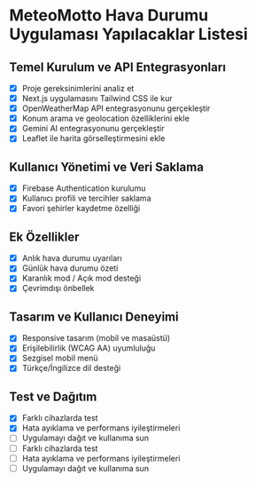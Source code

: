 # MeteoMotto Hava Durumu Uygulaması Yapılacaklar Listesi

## Temel Kurulum ve API Entegrasyonları
- [x] Proje gereksinimlerini analiz et
- [x] Next.js uygulamasını Tailwind CSS ile kur
- [x] OpenWeatherMap API entegrasyonunu gerçekleştir
- [x] Konum arama ve geolocation özelliklerini ekle
- [x] Gemini AI entegrasyonunu gerçekleştir
- [x] Leaflet ile harita görselleştirmesini ekle

## Kullanıcı Yönetimi ve Veri Saklama
- [x] Firebase Authentication kurulumu
- [x] Kullanıcı profili ve tercihler saklama
- [x] Favori şehirler kaydetme özelliği

## Ek Özellikler
- [x] Anlık hava durumu uyarıları
- [x] Günlük hava durumu özeti
- [x] Karanlık mod / Açık mod desteği
- [x] Çevrimdışı önbellek

## Tasarım ve Kullanıcı Deneyimi
- [x] Responsive tasarım (mobil ve masaüstü)
- [x] Erişilebilirlik (WCAG AA) uyumluluğu
- [x] Sezgisel mobil menü
- [x] Türkçe/İngilizce dil desteği

## Test ve Dağıtım
- [x] Farklı cihazlarda test
- [x] Hata ayıklama ve performans iyileştirmeleri
- [ ] Uygulamayı dağıt ve kullanıma sun
- [ ] Farklı cihazlarda test
- [ ] Hata ayıklama ve performans iyileştirmeleri
- [ ] Uygulamayı dağıt ve kullanıma sun
